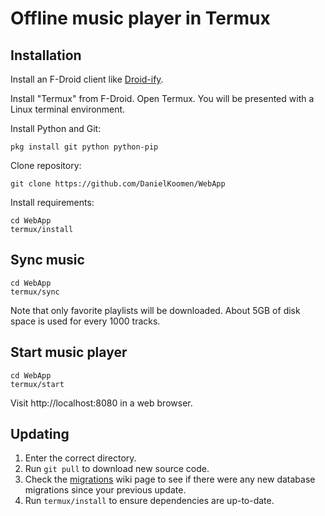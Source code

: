 # Offline music player in Termux

## Installation

Install an F-Droid client like [Droid-ify](https://f-droid.org/repo/com.looker.droidify_57.apk).

Install "Termux" from F-Droid. Open Termux. You will be presented with a Linux terminal environment.

Install Python and Git:
```
pkg install git python python-pip
```

Clone repository:
```
git clone https://github.com/DanielKoomen/WebApp
```

Install requirements:
```
cd WebApp
termux/install
```

## Sync music
```
cd WebApp
termux/sync
```

Note that only favorite playlists will be downloaded. About 5GB of disk space is used for every 1000 tracks.

## Start music player
```
cd WebApp
termux/start
```

Visit http://localhost:8080 in a web browser.

## Updating
1. Enter the correct directory.
2. Run `git pull` to download new source code.
3. Check the [migrations](./migrations.md) wiki page to see if there were any new database migrations since your previous update.
4. Run `termux/install` to ensure dependencies are up-to-date.
